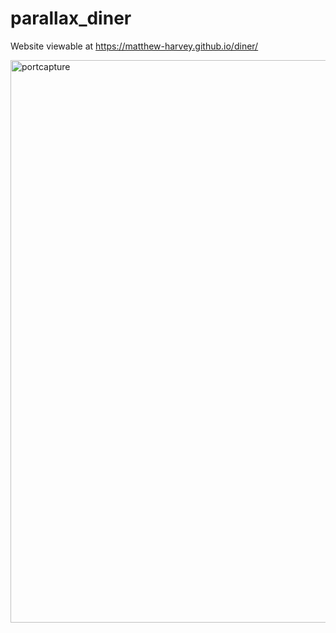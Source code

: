 # parallax_diner

Website viewable at https://matthew-harvey.github.io/diner/

<img align="centre" alt="portcapture" width="900px" src="https://github.com/Matthew-Harvey/parallax_diner/blob/master/dinercapture.JPG?raw=true"/>
